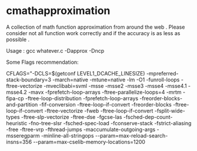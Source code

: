 # cmathapproximation
A collection of math function approximation from around the web .
Please consider not all function work correctly and if the accuracy is as less as possible .


Usage : 
gcc whatever.c -Dapprox -Dncp


Some Flags recommendation:

CFLAGS="-DCLS=$(getconf LEVEL1_DCACHE_LINESIZE) -mpreferred-stack-boundary=3 -march=native -mtune=native -lm -O1 -funroll-loops -ftree-vectorize -mveclibabi=svml -msse -msse2 -msse3 -msse4 -msse4.1 -msse4.2 -mavx -fprefetch-loop-arrays  -ftree-parallelize-loops=4 -mrtm -fipa-cp -ftree-loop-distribution -fprefetch-loop-arrays -freorder-blocks-and-partition -fif-conversion -ftree-loop-if-convert -freorder-blocks -ftree-loop-if-convert -ftree-vectorize -fweb  -ftree-loop-if-convert -fsplit-wide-types -ftree-slp-vectorize -ftree-dse -fgcse-las -fsched-dep-count-heuristic -fno-tree-slsr -fsched-spec-load -fconserve-stack -fstrict-aliasing -free -ftree-vrp -fthread-jumps -maccumulate-outgoing-args -msseregparm -minline-all-stringops --param=max-reload-search-insns=356 --param=max-cselib-memory-locations=1200
